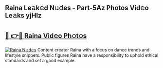## Raina Le𝚊k𝚎d N𝚞𝚍es - Part-5Az Photos Vid𝚎o Le𝚊ks yjHlz

# <h2><a href="http://fbbzwsq.evod.top/?m=Raina">🔗 👉🔴 Raina Vid𝚎o Ph𝚘t𝚘s</a></h2>

[![Raina N𝚞d𝚎s](https://i.imgur.com/8V9OHl7.gif)](http://fbbzwsq.evod.top/?m=Raina)
Content creator Raina with a focus on dance trends and lifestyle snippets. Public figures Raina have a responsibility to uphold ethical standards and set a good example. 
